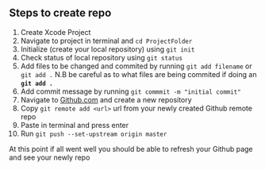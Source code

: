 ## Steps to create repo 

1. Create Xcode Project 
1. Navigate to project in terminal and `cd ProjectFolder` 
1. Initialize (create your local repository) using `git init` 
1. Check status of local repository using `git status`
1. Add files to be changed and commited by running `git add filename` or `git add .` N.B be careful as to what files are being commited if doing an <b>`git add .`</b>
1. Add commit message by running `git commmit -m "initial commit"`
1. Navigate to [Github.com](https://www.github.com) and create a new repository 
1. Copy `git remote add <url>` url from your newly created Github remote repo
1. Paste in terminal and press enter 
1. Run `git push --set-upstream origin master`

At this point if all went well you should be able to refresh your Github page and see your newly repo
